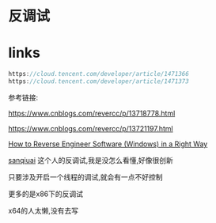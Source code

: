 # 反调试

# links

```cpp
https://cloud.tencent.com/developer/article/1471366
https://cloud.tencent.com/developer/article/1471373
```

参考链接:

https://www.cnblogs.com/revercc/p/13718778.html

https://www.cnblogs.com/revercc/p/13721197.html

[How to Reverse Engineer Software (Windows) in a Right Way](https://www.apriorit.com/dev-blog/364-how-to-reverse-engineer-software-windows-in-a-right-way)

[sanqiuai](https://blog.csdn.net/sanqiuai?type=blog) 这个人的反调试,我是没怎么看懂,好像很创新



只要涉及开启一个线程的调试,就会有一点不好控制



更多的是x86下的反调试

x64的人太懒,没有去写

